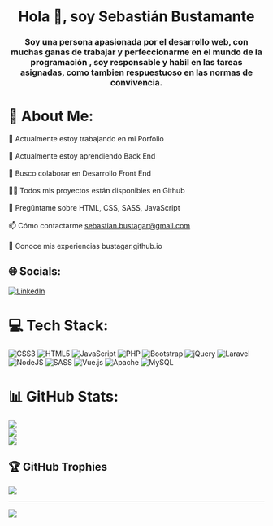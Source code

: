 <h1 align="center">Hola 👋, soy Sebastián Bustamante</h1>
<h3 align="center">Soy una persona apasionada por el desarrollo web, con muchas ganas de trabajar y perfeccionarme en el mundo de la programación , soy responsable y habil en las tareas asignadas, como tambien respuestuoso en las normas de convivencia.</h3>

# 💫 About Me:
🔭 Actualmente estoy trabajando en mi Porfolio<br><br>🌱 Actualmente estoy aprendiendo Back End<br><br>👯 Busco colaborar en Desarrollo Front End<br><br>👨‍💻 Todos mis proyectos están disponibles en Github<br><br>💬 Pregúntame sobre HTML, CSS, SASS, JavaScript<br><br>📫 Cómo contactarme sebastian.bustagar@gmail.com<br><br>📄 Conoce mis experiencias bustagar.github.io


## 🌐 Socials:
[![LinkedIn](https://img.shields.io/badge/LinkedIn-%230077B5.svg?logo=linkedin&logoColor=white)](https://linkedin.com/in/sebabustagar) 

# 💻 Tech Stack:
![CSS3](https://img.shields.io/badge/css3-%231572B6.svg?style=for-the-badge&logo=css3&logoColor=white) ![HTML5](https://img.shields.io/badge/html5-%23E34F26.svg?style=for-the-badge&logo=html5&logoColor=white) ![JavaScript](https://img.shields.io/badge/javascript-%23323330.svg?style=for-the-badge&logo=javascript&logoColor=%23F7DF1E) ![PHP](https://img.shields.io/badge/php-%23777BB4.svg?style=for-the-badge&logo=php&logoColor=white) ![Bootstrap](https://img.shields.io/badge/bootstrap-%23563D7C.svg?style=for-the-badge&logo=bootstrap&logoColor=white) ![jQuery](https://img.shields.io/badge/jquery-%230769AD.svg?style=for-the-badge&logo=jquery&logoColor=white) ![Laravel](https://img.shields.io/badge/laravel-%23FF2D20.svg?style=for-the-badge&logo=laravel&logoColor=white) ![NodeJS](https://img.shields.io/badge/node.js-6DA55F?style=for-the-badge&logo=node.js&logoColor=white) ![SASS](https://img.shields.io/badge/SASS-hotpink.svg?style=for-the-badge&logo=SASS&logoColor=white) ![Vue.js](https://img.shields.io/badge/vuejs-%2335495e.svg?style=for-the-badge&logo=vuedotjs&logoColor=%234FC08D) ![Apache](https://img.shields.io/badge/apache-%23D42029.svg?style=for-the-badge&logo=apache&logoColor=white) ![MySQL](https://img.shields.io/badge/mysql-%2300f.svg?style=for-the-badge&logo=mysql&logoColor=white)
# 📊 GitHub Stats:
![](https://github-readme-stats.vercel.app/api?username=Bustagar&theme=dark&hide_border=false&include_all_commits=false&count_private=false)<br/>
![](https://github-readme-streak-stats.herokuapp.com/?user=Bustagar&theme=dark&hide_border=false)<br/>
![](https://github-readme-stats.vercel.app/api/top-langs/?username=Bustagar&theme=dark&hide_border=false&include_all_commits=false&count_private=false&layout=compact)

## 🏆 GitHub Trophies
![](https://github-profile-trophy.vercel.app/?username=Bustagar&theme=radical&no-frame=false&no-bg=false&margin-w=4)

---
[![](https://visitcount.itsvg.in/api?id=Bustagar&icon=2&color=0)](https://visitcount.itsvg.in)

<!-- Proudly created with GPRM ( https://gprm.itsvg.in ) -->
